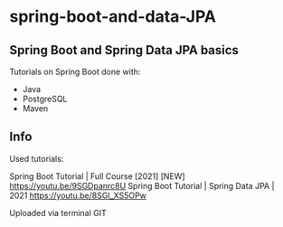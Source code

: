 # spring-boot-and-data-JPA
## Spring Boot and Spring Data JPA basics

Tutorials on Spring Boot done with:
- Java
- PostgreSQL
- Maven

## Info

Used tutorials:

Spring Boot Tutorial | Full Course [2021] [NEW] https://youtu.be/9SGDpanrc8U
Spring Boot Tutorial | Spring Data JPA | 2021 	https://youtu.be/8SGI_XS5OPw

Uploaded via terminal GIT
